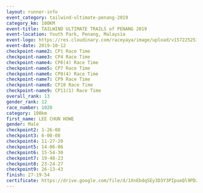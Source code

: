 ```yaml
---
layout: runner-info 
event_category: tailwind-ultimate-penang-2019 
category_km: 100KM 
event-title: TAILWIND ULTIMATE TRAILS of PENANG 2019 
event-location: Youth Park, Penang, Malaysia 
event-logo: https://res.cloudinary.com/raceyaya/image/upload/v1572252513/logo/utop-2019_h9tzys.jpg 
event-date: 2019-10-12 
checkpoint-name2: CP1 Race Time 
checkpoint-name3: CP4 Race Time 
checkpoint-name4: CP6(4) Race Time 
checkpoint-name5: CP7 Race Time 
checkpoint-name6: CP8(4) Race Time 
checkpoint-name7: CP9 Race Time 
checkpoint-name8: CP10 Race Time 
checkpoint-name9: CP11(1) Race Time 
overall_rank: 13
gender_rank: 12
race_number: 1028
category: 100km
first_name: LEE CHUN HOWE
gender: Male
checkpoint2: 1-26-08
checkpoint3: 6-00-08
checkpoint4: 11-27-20
checkpoint5: 14-06-06
checkpoint6: 15-54-30
checkpoint7: 19-48-23
checkpoint8: 23-24-27
checkpoint9: 26-13-43
finish: 27-19-54
certificate: https://drive.google.com/file/d/1XnEbdqSEy3D3Y3PIpueQl9PDzmwSIjN6/view?usp=sharing
---
```

